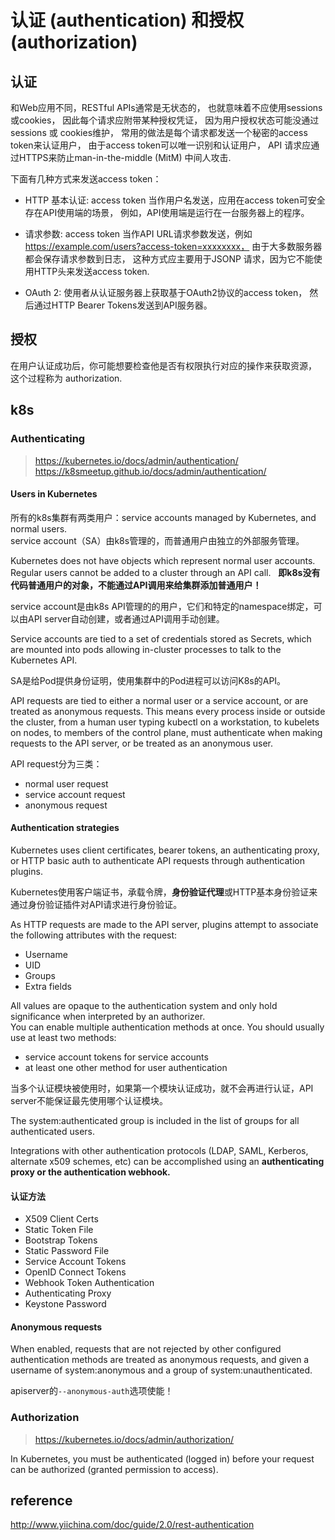 # 认证 (authentication) 和授权 (authorization)

## 认证

和Web应用不同，RESTful APIs通常是无状态的， 也就意味着不应使用sessions或cookies， 因此每个请求应附带某种授权凭证，
因为用户授权状态可能没通过 sessions 或 cookies维护， 常用的做法是每个请求都发送一个秘密的access token来认证用户， 
由于access token可以唯一识别和认证用户， API 请求应通过HTTPS来防止man-in-the-middle (MitM) 中间人攻击.

下面有几种方式来发送access token：

- HTTP 基本认证: access token 当作用户名发送，应用在access token可安全存在API使用端的场景， 例如，API使用端是运行在一台服务器上的程序。  

- 请求参数: access token 当作API URL请求参数发送，例如 https://example.com/users?access-token=xxxxxxxx， 由于大多数服务器都会保存请求参数到日志，
这种方式应主要用于JSONP 请求，因为它不能使用HTTP头来发送access token.  

- OAuth 2: 使用者从认证服务器上获取基于OAuth2协议的access token， 然后通过HTTP Bearer Tokens发送到API服务器。  

## 授权

在用户认证成功后，你可能想要检查他是否有权限执行对应的操作来获取资源， 这个过程称为 authorization.  

## k8s

### Authenticating

> https://kubernetes.io/docs/admin/authentication/  
> https://k8smeetup.github.io/docs/admin/authentication/  

#### Users in Kubernetes

所有的k8s集群有两类用户：service accounts managed by Kubernetes, and normal users.  
service account（SA）由k8s管理的，而普通用户由独立的外部服务管理。  

Kubernetes does not have objects which represent normal user accounts. Regular users cannot be added to a cluster through an API call.  
**即k8s没有代码普通用户的对象，不能通过API调用来给集群添加普通用户！**  

service account是由k8s API管理的的用户，它们和特定的namespace绑定，可以由API server自动创建，或者通过API调用手动创建。  

Service accounts are tied to a set of credentials stored as Secrets, which are mounted into pods allowing in-cluster processes to talk to the Kubernetes API.  

SA是给Pod提供身份证明，使用集群中的Pod进程可以访问K8s的API。  

API requests are tied to either a normal user or a service account, or are treated as anonymous requests. This means every process inside or outside the cluster, from a human user typing kubectl on a workstation, to kubelets on nodes, to members of the control plane, must authenticate when making requests to the API server, or be treated as an anonymous user. 

API request分为三类：  
- normal user request
- service account request
- anonymous request

#### Authentication strategies

Kubernetes uses client certificates, bearer tokens, an authenticating proxy, or HTTP basic auth to authenticate API requests through authentication plugins.  

Kubernetes使用客户端证书，承载令牌，**身份验证代理**或HTTP基本身份验证来通过身份验证插件对API请求进行身份验证。  

As HTTP requests are made to the API server, plugins attempt to associate the following attributes with the request:  
- Username 
- UID
- Groups
- Extra fields

All values are opaque to the authentication system and only hold significance when interpreted by an authorizer.  
You can enable multiple authentication methods at once. You should usually use at least two methods:  

- service account tokens for service accounts
- at least one other method for user authentication

当多个认证模块被使用时，如果第一个模块认证成功，就不会再进行认证，API server不能保证最先使用哪个认证模块。  

The system:authenticated group is included in the list of groups for all authenticated users.  

Integrations with other authentication protocols (LDAP, SAML, Kerberos, alternate x509 schemes, etc) can be accomplished using an **authenticating proxy or the authentication webhook.**  

#### 认证方法

- X509 Client Certs
- Static Token File
- Bootstrap Tokens
- Static Password File
- Service Account Tokens
- OpenID Connect Tokens
- Webhook Token Authentication
- Authenticating Proxy
- Keystone Password

#### Anonymous requests

When enabled, requests that are not rejected by other configured authentication methods are treated as anonymous requests, and given a username of system:anonymous and a group of system:unauthenticated.  

apiserver的`--anonymous-auth`选项使能！  

### Authorization

> https://kubernetes.io/docs/admin/authorization/

In Kubernetes, you must be authenticated (logged in) before your request can be authorized (granted permission to access).

## reference
http://www.yiichina.com/doc/guide/2.0/rest-authentication  
